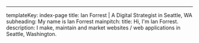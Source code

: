 ---
templateKey: index-page
title: Ian Forrest | A Digital Strategist in Seattle, WA
subheading: My name is Ian Forrest
mainpitch:
  title: Hi, I'm Ian Forrest.  
  description: I make, maintain and market websites / web applications in Seattle, Washington.
  

